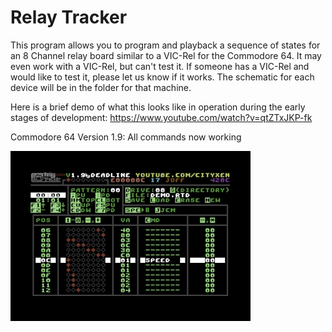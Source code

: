 # Relay Tracker

This program allows you to program and playback a sequence of states for an 8 Channel relay board similar to a VIC-Rel for the Commodore 64. It may even work with a VIC-Rel, but can't test it. If someone has a VIC-Rel and would like to test it, please let us know if it works. The schematic for each device will be in the folder for that machine.

Here is a brief demo of what this looks like in operation during the early stages of development: https://www.youtube.com/watch?v=qtZTxJKP-fk

Commodore 64 Version 1.9: All commands now working

![C64Version](https://github.com/cityxen/RelayTracker/blob/master/commodore64/screenshots/relay_tracker-image-actual-v1.9-1-tn.png)
